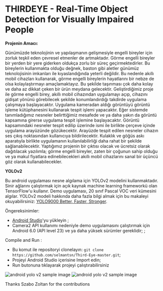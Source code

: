 # THIRDEYE - Real-Time Object Detection for Visually Impaired People

**Projenin Amacı:**

Günümüzde teknolojinin ve yapılaşmanın gelişmesiyle engelli bireyler için zorluk teşkil eden çevresel etmenler de artmaktadır. Görme engelli bireyler bir yerden bir yere giderken oldukça zorlu bir süreç geçirmektedirler. Bu bireylerin kullanmakta olduğu değnek, baston gibi aletler günümüz teknolojisinin imkanları ile kıyaslandığında yeterli değildir. Bu nedenle akıllı mobil cihazları kullanarak, görme engelli bireylerin hayatlarını bir nebze de olsa kolaylaştırmayı amaçlamaktayız. Bu şekilde taşınması çok daha kolay ve daha az dikkat çeken bir ürün meydana gelecektir. Geliştirdiğimiz proje ile görme engelli birey, akıllı mobil cihazından uygulamayı açıp, cihazını gidişat yönünü görebilecek şekilde konumlandırdığı takdirde uygulama çalışmaya başlayacaktır. Uygulama kameradan aldığı görüntüyü görüntü işleme kütüphanesini kullanarak tespit işlemi yapacaktır. Eğer sistemde tanımladığımız nesneler belirttiğimiz mesafede ve ya daha yakın da görüntü kapsamına girerse uygulama tespit işlemine başlayacaktır. Görüntü kapsamındaki nesneler tespit edilip üzerinde ismi ile birlikte çerçeve içinde uygulama arayüzünde gözükecektir. Arayüzde tespit edilen nesneler cihazın ses çıkış noktasından kullanıcıya bildirilecektir. Kulaklık ve göğüs askı aparatıyla birlikte uygulamanın kullanılabilirliği daha rahat bir şekilde sağlanabilecektir. Yaptığımız projenin bir çıktısı olacak ve ücretsiz olarak dağıtılacak yazılımla; görme engelli bireyler, zaten bir çoğunun sahip olduğu ve ya makul fiyatlara edinebilecekleri akıllı mobil cihazlarını sanal bir üçüncü göz olarak kullanabilecekler.




**YOLOv2**

Bu android uygulaması nesne algılama için YOLOv2 modelini kullanmaktadır. Sinir ağlarını çalıştırmak için açık kaynak machine learning frameworkü olan  TensorFlow'u  kullanır. Demo uygulaması, 20 sınıf Pascal VOC veri kümesini algılar. YOLOv2 modeli hakkında daha fazla bilgi almak için bu makaleyi okuyabilirsiniz: [YOLO9000 Better, Faster, Stronger](https://arxiv.org/pdf/1612.08242.pdf).





Öngereksinimler:

* [Android Studio](https://developer.android.com/studio/index.html)'yu yükleyin  ;
* Camera2 API kullanımı nedeniyle demo uygulamasını çalıştırmak için Android 6.0 (API level 23) ve ya daha yüksek sürümler gereklidir;  ;

Compile and Run :

* Bu komut ile repositoryi clonelayın: `git clone https://github.com/selmantsn/Third-Eye-master.git`;
* Projeyi Android Studio içerisine Import edin;
* Run butonuna tıklayarak projeyi çalıştırabilirsiniz

![android yolo v2 sample image](https://github.com/selmantsn/Third-Eye-master/tree/master/sample/indoor.png)
![android yolo v2 sample image](https://github.com/selmantsn/Third-Eye-master/tree/master/sample/outdoor.png)


Thanks Szabo Zoltan for the contributions
